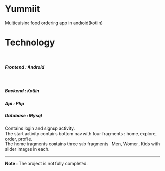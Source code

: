 # Yummiit
Multicuisine food ordering app in android(kotlin)<br>

<h1>Technology</h1><br>
<h5>Frontend : Android</h5><br>
<h5>Backend : Kotlin</h5>
<h5>Api : Php</h5>
<h5>Database : Mysql</h5>

<p>Contains login and signup activity.<br> The start activity contains bottom nav with four fragments : home, explore, order, profile. <br> The home fragments contains three sub fragments : Men, Women, Kids with slider images in each.</p>
<hr>
<p><b>Note : </b>The project is not fully completed.</p>
